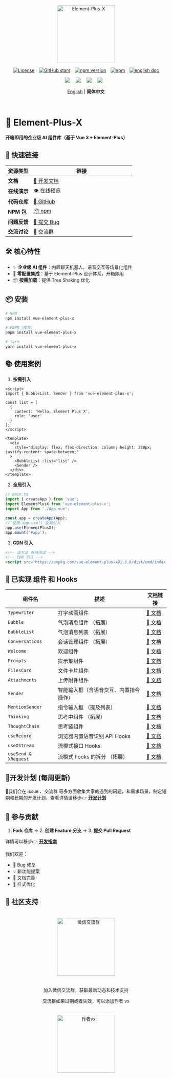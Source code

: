 <div align="center">
  <a href="https://element-plus-x.com">
    <img src="https://cdn.element-plus-x.com/element-plus-x.png" alt="Element-Plus-X" width="180" class="logo" />
  </a>
</div>

<div align="center">

[![License](https://img.shields.io/badge/license-MIT-blue)](https://github.com/HeJiaYue520/Element-Plus-X/blob/main/LICENSE)&emsp;[![GitHub stars](https://img.shields.io/github/stars/HeJiaYue520/Element-Plus-X)](https://github.com/HeJiaYue520/Element-Plus-X)&emsp;[![npm version](https://img.shields.io/npm/v/vue-element-plus-x)](https://www.npmjs.com/package/vue-element-plus-x)&emsp;[![npm](https://img.shields.io/npm/dm/vue-element-plus-x.svg)](https://www.npmjs.com/package/vue-element-plus-x)&emsp;[![english doc](https://img.shields.io/badge/docs-English-blue?style=flat-square&logo=read-the-docs)](https://github.com/HeJiaYue520/Element-Plus-X/blob/main/packages/components/README.en.md)

</div>

<div align="center">
<img src="https://cdn.element-plus-x.com/demo.webp" calss="element-plus-x-bubble" />&emsp;
<img src="https://cdn.element-plus-x.com/demo1.webp" calss="element-plus-x-bubble" />&emsp;
<img src="https://cdn.element-plus-x.com/demo3.webp" calss="element-plus-x-bubble" />&emsp;
<img src="https://cdn.element-plus-x.com/demo4.webp" calss="element-plus-x-bubble" />&emsp;
</div>

<div align="center">

[English](./README.en.md) | **简体中文**

</div>&emsp;

# 🚀 Element-Plus-X

**开箱即用的企业级 AI 组件库（基于 Vue 3 + Element-Plus）**

## 📢 快速链接

| 资源类型     | <div style="width: 300px;" >链接</div>                                                                   |
| ------------ | -------------------------------------------------------------------------------------------------------- |
| **文档**     | [📖 开发文档](https://element-plus-x.com)                                                                |
| **在线演示** | [👁️ 在线预览](https://v.element-plus-x.com)                                                              |
| **代码仓库** | [🐙 GitHub](https://github.com/HeJiaYue520/Element-Plus-X)                                               |
| **NPM 包**   | [📦 npm](https://www.npmjs.com/package/vue-element-plus-x)                                               |
| **问题反馈** | [🐛 提交 Bug](https://github.com/HeJiaYue520/Element-Plus-X/issues)                                      |
| **交流讨论** | [🐒 交流群](https://element-plus-x.com/introduce.html#%F0%9F%91%A5-%E7%A4%BE%E5%8C%BA%E6%94%AF%E6%8C%81) |

## 🛠️ 核心特性

- ✨ **企业级 AI 组件**：内置聊天机器人、语音交互等场景化组件
- 🚀 **零配置集成**：基于 Element-Plus 设计体系，开箱即用
- 📦 **按需加载**：提供 Tree Shaking 优化

## 📦 安装

```bash
# NPM
npm install vue-element-plus-x

# PNPM（推荐）
pnpm install vue-element-plus-x

# Yarn
yarn install vue-element-plus-x

```

## 📚 使用案例

1. **按需引入**

```vue
<script>
import { BubbleList, Sender } from 'vue-element-plus-x';

const list = [
  {
    content: 'Hello, Element Plus X',
    role: 'user'
  }
];
</script>

<template>
  <div
    style="display: flex; flex-direction: column; height: 230px; justify-content: space-between;"
  >
    <BubbleList :list="list" />
    <Sender />
  </div>
</template>
```

2. **全局引入**

```ts
// main.ts
import { createApp } from 'vue';
import ElementPlusX from 'vue-element-plus-x';
import App from './App.vue';

const app = createApp(App);
// 使用 app.use() 全局引入
app.use(ElementPlusX);
app.mount('#app');
```

3. **CDN 引入**

```html
<!-- 该方法 有待测试 -->
<!-- CDN 引入 -->
<script src="https://unpkg.com/vue-element-plus-x@1.3.0/dist/umd/index.js"></script>
```

## 🌟 已实现 组件 和 Hooks

| 组件名               | 描述                                   | 文档链接                                                        |
| -------------------- | -------------------------------------- | --------------------------------------------------------------- |
| `Typewriter`         | 打字动画组件                           | [📄 文档](https://element-plus-x.com/components/typewriter/)    |
| `Bubble`             | 气泡消息组件 （拓展）                  | [📄 文档](https://element-plus-x.com/components/bubble/)        |
| `BubbleList`         | 气泡消息列表 （拓展）                  | [📄 文档](https://element-plus-x.com/components/bubbleList/)    |
| `Conversations`      | 会话管理组件 （拓展）                  | [📄 文档](https://element-plus-x.com/components/conversations/) |
| `Welcome`            | 欢迎组件                               | [📄 文档](https://element-plus-x.com/components/welcome/)       |
| `Prompts `           | 提示集组件                             | [📄 文档](https://element-plus-x.com/components/prompts/)       |
| `FilesCard`          | 文件卡片组件                           | [📄 文档](https://element-plus-x.com/components/filesCard/)     |
| `Attachments`        | 上传附件组件                           | [📄 文档](https://element-plus-x.com/components/attachments/)   |
| `Sender`             | 智能输入框（含语音交互、内置指令操作） | [📄 文档](https://element-plus-x.com/components/sender/)        |
| `MentionSender`      | 指令输入框 （提及列表）                | [📄 文档](https://element-plus-x.com/components/mentionSender/) |
| `Thinking`           | 思考中组件 （拓展）                    | [📄 文档](https://element-plus-x.com/components/thinking/)      |
| `ThoughtChain`       | 思考链组件                             | [📄 文档](https://element-plus-x.com/components/thoughtChain/)  |
| `useRecord`          | 浏览器内置语音识别 API Hooks           | [📄 文档](https://element-plus-x.com/components/useRecord/)     |
| `useXStream`         | 流模式接口 Hooks                       | [📄 文档](https://element-plus-x.com/components/useXStream/)    |
| `useSend & XRequest` | 流模式 hooks 的拆分 （拓展）           | [📄 文档](https://element-plus-x.com/components/useSend/)       |

## 🎯开发计划 (每周更新)

🎀我们会在 issue 、交流群 等多方面收集大家的遇到的问题，和需求场景，制定短期和长期的开发计划，查看详情请移步👉 **[开发计划](https://element-plus-x.com/roadmap.html)**

## 🤝 参与贡献

1. **Fork 仓库** → 2. **创建 Feature 分支** → 3. **提交 Pull Request**

详情可以移步👉 **[开发指南](https://element-plus-x.com/guide/develop.html)**

我们欢迎：

- 🐛 Bug 修复
- 💡 新功能提案
- 📝 文档完善
- 🎨 样式优化

## 👥 社区支持

<div align="center">
<img src="https://cdn.element-plus-x.com/vx-2025-07-14.png" alt="微信交流群" width="180" style="margin: 20px;" />
<p>加入微信交流群，获取最新动态和技术支持</p>

<p>交流群如果过期或者失效，可以添加作者 vx</p>
<img src="https://cdn.element-plus-x.com/element-plus-x-author-vx.png" alt="作者vx" width="180" style="margin: 20px;" />
</div>
